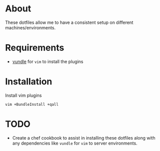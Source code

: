 # About
These dotfiles allow me to have a consistent setup on different machines/environments.

# Requirements
* [vundle](https://github.com/gmarik/vundle) for `vim` to install the plugins

# Installation
Install vim plugins

    vim +BundleInstall +qall

# TODO
* Create a chef cookbook to assist in installing these dotfiles along with any dependencies like `vundle` for `vim` to server environments.
